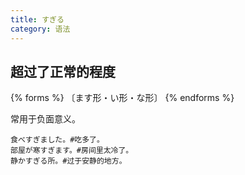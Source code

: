 ```yaml
---
title: すぎる
category: 语法
---
```


## 超过了正常的程度

{% forms %}
〔ます形・い形・な形〕
{% endforms %}

常用于负面意义。

```example
食べすぎました。#吃多了。
部屋が寒すぎます。#房间里太冷了。
静かすぎる所。#过于安静的地方。
```
